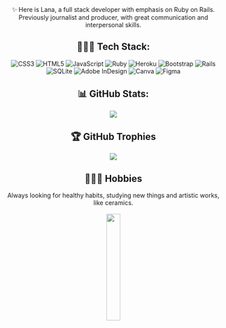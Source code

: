 <div align="center">
✨ Here is Lana, a full stack developer with emphasis on Ruby on Rails.<br>
Previously journalist and producer, with great communication and interpersonal skills.

<h2> 👩🏼‍💻 Tech Stack:</h2>

![CSS3](https://img.shields.io/badge/css3-%231572B6.svg?style=plastic&logo=css3&logoColor=white) ![HTML5](https://img.shields.io/badge/html5-%23E34F26.svg?style=plastic&logo=html5&logoColor=white) ![JavaScript](https://img.shields.io/badge/javascript-%23323330.svg?style=plastic&logo=javascript&logoColor=%23F7DF1E) ![Ruby](https://img.shields.io/badge/ruby-%23CC342D.svg?style=plastic&logo=ruby&logoColor=white) ![Heroku](https://img.shields.io/badge/heroku-%23430098.svg?style=plastic&logo=heroku&logoColor=white) ![Bootstrap](https://img.shields.io/badge/bootstrap-%23563D7C.svg?style=plastic&logo=bootstrap&logoColor=white) ![Rails](https://img.shields.io/badge/rails-%23CC0000.svg?style=plastic&logo=ruby-on-rails&logoColor=white) ![SQLite](https://img.shields.io/badge/sqlite-%2307405e.svg?style=plastic&logo=sqlite&logoColor=white) ![Adobe InDesign](https://img.shields.io/badge/Adobe%20InDesign-49021F?style=plastic&logo=adobeindesign&logoColor=white) ![Canva](https://img.shields.io/badge/Canva-%2300C4CC.svg?style=plastic&logo=Canva&logoColor=white) 	![Figma](https://img.shields.io/badge/figma-%23F24E1E.svg?style=plastic&logo=figma&logoColor=white) 

<h2> 📊 GitHub Stats:</h2>

![](https://github-readme-stats.vercel.app/api?username=lanarosatech&theme=solarized-light&hide_border=true&include_all_commits=false&count_private=false)

<h2> 🏆 GitHub Trophies </h2>

![](https://github-profile-trophy.vercel.app/?username=lanarosatech&theme=chalk&no-frame=true&no-bg=true&margin-w=4)

<h2> 🧘🏼‍♀️ Hobbies </h2>
  
Always looking for healthy habits, studying new things and artistic works, like ceramics.<br>
<br><img src="https://media.tenor.com/awqYcpK-OmgAAAAC/cute-couple.gif" width="25%" height="25%"/>

</div>


